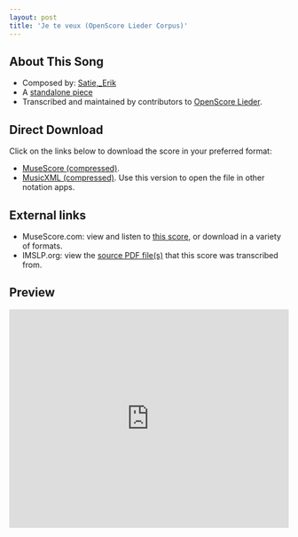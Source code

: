 ```yaml
---
layout: post
title: 'Je te veux (OpenScore Lieder Corpus)'
---
```


## About This Song

- Composed by: [Satie,_Erik](https://fourscoreandmore.org/openscore/lieder/Satie,_Erik)
- A [standalone piece](https://fourscoreandmore.org/openscore/lieder/Satie,_Erik/_)
- Transcribed and maintained by contributors to [OpenScore Lieder].

[OpenScore Lieder]: https://musescore.com/openscore-lieder-corpus

## Direct Download

Click on the links below to download the score in your preferred format:
- [MuseScore (compressed)](https://github.com/openscore/lieder/blob/main/scores/Satie,_Erik/_/Je_te_veux/lc6986302.mscz?raw=true).
- [MusicXML (compressed)](https://github.com/openscore/lieder/blob/main/scores/Satie,_Erik/_/Je_te_veux/lc6986302.mxl?raw=true). Use this version to open the file in other notation apps.

## External links

- MuseScore.com: view and listen to [this score][MuseScore], or download in a variety of formats.
- IMSLP.org: view the [source PDF file(s)][IMSLP] that this score was transcribed from.

[MuseScore]: https://musescore.com/score/6986302
[IMSLP]: https://imslp.org/wiki/Special:ReverseLookup/16883

## Preview

<iframe width="100%" height="394" src="https://musescore.com/openscore-lieder-corpus/scores/6986302/embed" frameborder="0" allowfullscreen allow="autoplay; fullscreen"></iframe>
